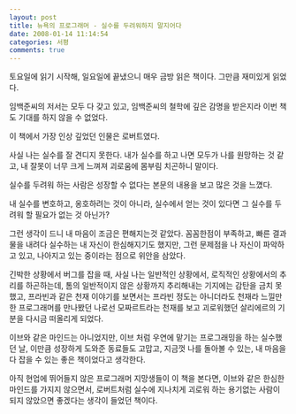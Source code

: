 ```yaml
---
layout: post
title: 뉴욕의 프로그래머 - 실수를 두려워하지 말지어다
date: 2008-01-14 11:14:54
categories: 서평
comments: true
---
```


토요일에 읽기 시작해, 일요일에 끝냈으니 매우 금방 읽은 책이다. 그만큼 재미있게 읽었다.

임백준씨의 저서는 모두 다 갖고 있고, 임백준씨의 철학에 깊은 감명을 받은지라 이번 책도 기대를 하지 않을 수 없었다.

이 책에서 가장 인상 깊었던 인물은 로버트였다.

사실 나는 실수를 잘 견디지 못한다. 내가 실수를 하고 나면 모두가 나를 원망하는 것 같고, 내 잘못이 너무 크게 느껴져 괴로움에 몸부림 치곤하니 말이다. 

실수를 두려워 하는 사람은 성장할 수 없다는 본문의 내용을 보고 많은 것을 느꼈다.

내 실수를 변호하고, 옹호하려는 것이 아니라, 실수에서 얻는 것이 있다면 그 실수를 두려워 할 필요가 없는 것 아닌가?

그런 생각이 드니 내 마음이 조금은 편해지는것 같았다. 꼼꼼한점이 부족하고, 빠른 결과물을 내려다 실수하는 내 자신이 한심해지기도 했지만, 그런 문제점을 나 자신이 파악하고 있고, 나아지고 있는 중이라는 점으로 위안을 삼았다.

긴박한 상황에서 버그를 잡을 때, 사실 나는 일반적인 상황에서, 로직적인 상황에서의 추리를 하곤하는데, 톰의 일반적이지 않은 상황까지 추리해내는 기지에는 감탄을 금치 못했고, 프라빈과 같은 천재 이야기를 보면서는 프라빈 정도는 아니더라도 천재라 느낄만한 프로그래머를 만나봤던 나로선 모짜르트라는 천재를 보고 괴로워했던 살리에르의 기분을 다시금 떠올리게 되었다.

이브와 같은 마인드는 아니었지만, 이브 처럼 우연에 맡기는 프로그래밍을 하는 실수했던 날, 이만큼 성장하게 도와준 동료들도 고맙고, 지금껏 나를 돌아볼 수 있는, 내 마음을 다 잡을 수 있는 좋은 책이었다고 생각한다.

아직 현업에 뛰어들지 않은 프로그래머 지망생들이 이 책을 본다면, 이브와 같은 한심한 마인드를 가지지 않으면서, 로버트처럼 실수에 지나치게 괴로워 하는 용기없는 사람이 되지 않았으면 좋겠다는 생각이 들었던 책이다.
